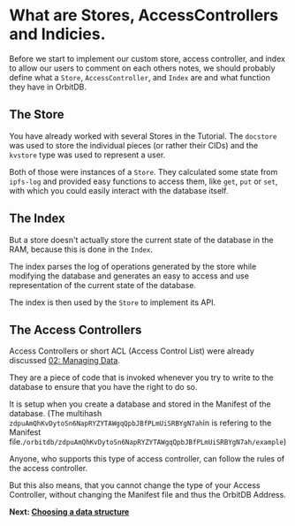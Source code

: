 # What are Stores, AccessControllers and Indicies.

Before we start to implement
our custom store, access controller, and index
to allow our users to comment on each others
notes, we should probably define what a `Store`,
`AccessController`, and `Index` are and what
function they have in OrbitDB.

## The Store

You have already worked with several
Stores in the Tutorial.
The `docstore` was used to store
the individual pieces (or rather their CIDs)
and the `kvstore` type was used to
represent a user.

Both of those were instances of a `Store`.
They calculated some state from `ipfs-log` and provided easy
functions to access them, like `get`, `put` or `set`,
with which you could easily interact with
the database itself.

## The Index

But a store doesn't actually
store the current state of the database in the RAM,
because this is done in the `Index`.

The index parses the log of operations
generated by the store while
modifying the database and generates
an easy to access and use representation
of the current state of the database.

The index is then used by the `Store`
to implement its API.

## The Access Controllers

Access Controllers or short ACL (Access Control List)
were already discussed [02: Managing Data](../01_Tutorial/02_Managing_Data).

They are a piece of code that is invoked whenever
you try to write to the database to ensure
that you have the right to do so.

It is setup when you create a database
and stored in the Manifest of the database.
(The multihash `zdpuAmQhKvDytoSn6NapRYZYTAWgqQpbJBfPLmUiSRBYgN7ah`in is refering to the
Manifest file.`/orbitdb/zdpuAmQhKvDytoSn6NapRYZYTAWgqQpbJBfPLmUiSRBYgN7ah/example`)

Anyone, who supports this type of access
controller, can follow the rules of the access controller.

But this also means, that you cannot change
the type of your Access Controller, without
changing the Manifest file and thus the OrbitDB
Address.

**Next: [Choosing a data structure](02_Choosing_a_data_structure.md)**
